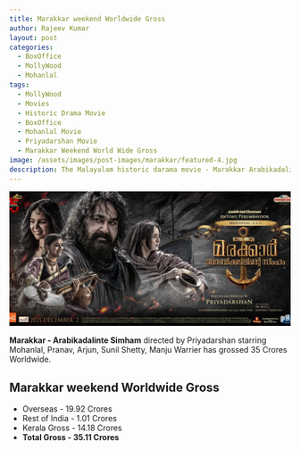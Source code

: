 ```yaml
---
title: Marakkar weekend Worldwide Gross
author: Rajeev Kumar
layout: post
categories:
  - BoxOffice
  - MollyWood
  - Mohanlal
tags:
  - MollyWood
  - Movies
  - Historic Drama Movie
  - BoxOffice
  - Mohanlal Movie
  - Priyadarshan Movie
  - Marakkar Weekend World Wide Gross
image: /assets/images/post-images/marakkar/featured-4.jpg
description: The Malayalam historic darama movie - Marakkar Arabikadalinte Simham - has crossed 35 Crores in the world box office.
---
```

![Marakkar arabi kadalinte simham featured image](/assets/images/post-images/marakkar/featured-4.jpg)

**Marakkar - Arabikadalinte Simham** directed by Priyadarshan starring Mohanlal, Pranav, Arjun, Sunil Shetty, Manju Warrier has grossed 35 Crores Worldwide.

## Marakkar weekend Worldwide Gross
- Overseas - 19.92 Crores
- Rest of India - 1.01 Crores
- Kerala Gross - 14.18 Crores
- **Total Gross - 35.11 Crores**
